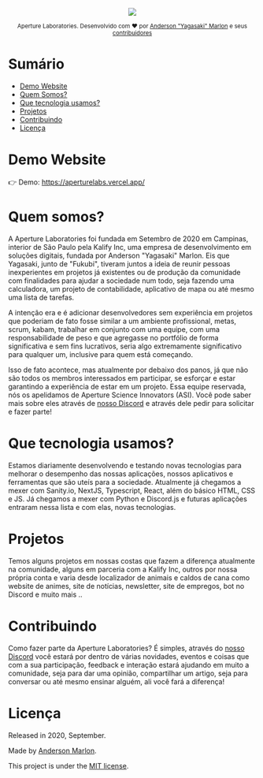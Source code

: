 <p align="center">
   <img src="https://wallpaperaccess.com/full/4139830.jpg"/>
</p>

<div align="center">
  <sub>Aperture Laboratories. Desenvolvido com ❤︎ por
    <a href="https://github.com/Yagasaki7K">Anderson "Yagasaki" Marlon</a> e seus
    <a href="https://github.com/orgs/ApertureLaboratory/people">
      contribuidores
    </a>
  </sub>
</div>

# Sumário

* [Demo Website](#eyes-demo-website)
* [Quem Somos?](#quem-somos)
* [Que tecnologia usamos?](#quem-tecnologia-usamos)
* [Projetos](#projetos)
* [Contribuindo](#contribuindo)
* [Licença](#licença)

# Demo Website
👉  Demo: https://aperturelabs.vercel.app/

# Quem somos?
A Aperture Laboratories foi fundada em Setembro de 2020 em Campinas, interior de São Paulo pela Kalify Inc, uma empresa de desenvolvimento em soluções digitais, fundada por Anderson "Yagasaki" Marlon. Eis que Yagasaki, junto de "Fukubi", tiveram juntos a ideia de reunir pessoas inexperientes em projetos já existentes ou de produção da comunidade com finalidades para ajudar a sociedade num todo, seja fazendo uma calculadora, um projeto de contabilidade, aplicativo de mapa ou até mesmo uma lista de tarefas.

A intenção era e é adicionar desenvolvedores sem experiência em projetos que poderiam de fato fosse similar a um ambiente profissional, metas, scrum, kabam, trabalhar em conjunto com uma equipe, com uma responsabilidade de peso e que agregasse no portfólio de forma significativa e sem fins lucrativos, seria algo extremamente significativo para qualquer um, inclusive para quem está começando.

Isso de fato acontece, mas atualmente por debaixo dos panos, já que não são todos os membros interessados em participar, se esforçar e estar garantindo a experiência de estar em um projeto. Essa equipe reservada, nós os apelidamos de Aperture Science Innovators (ASI). Você pode saber mais sobre eles através de [nosso Discord](https://discord.com/invite/nyTRNSV) e através dele pedir para solicitar e fazer parte!

# Que tecnologia usamos?
Estamos diariamente desenvolvendo e testando novas tecnologias para melhorar o desempenho das nossas aplicações, nossos aplicativos e ferramentas que são uteís para a sociedade. Atualmente já chegamos a mexer com Sanity.io, NextJS, Typescript, React, além do básico HTML, CSS e JS. Já chegamos a mexer com Python e Discord.js e futuras aplicações entraram nessa lista e com elas, novas tecnologias.

# Projetos
Temos alguns projetos em nossas costas que fazem a diferença atualmente na comunidade, alguns em parceria com a Kalify Inc, outros por nossa própria conta e varia desde localizador de animais e caldos de cana como website de animes, site de notícias, newsletter, site de empregos, bot no Discord e muito mais ..

# Contribuindo
Como fazer parte da Aperture Laboratories? É simples, através do [nosso Discord](https://discord.com/invite/nyTRNSV) você estará por dentro de várias novidades, eventos e coisas que com a sua participação, feedback e interação estará ajudando em muito a comunidade, seja para dar uma opinião, compartilhar um artigo, seja para conversar ou até mesmo ensinar alguém, ali você fará a diferença!

# Licença
Released in 2020, September.

Made by [Anderson Marlon](https://github.com/Yagasaki7K).

This project is under the [MIT license](./LICENSE).

